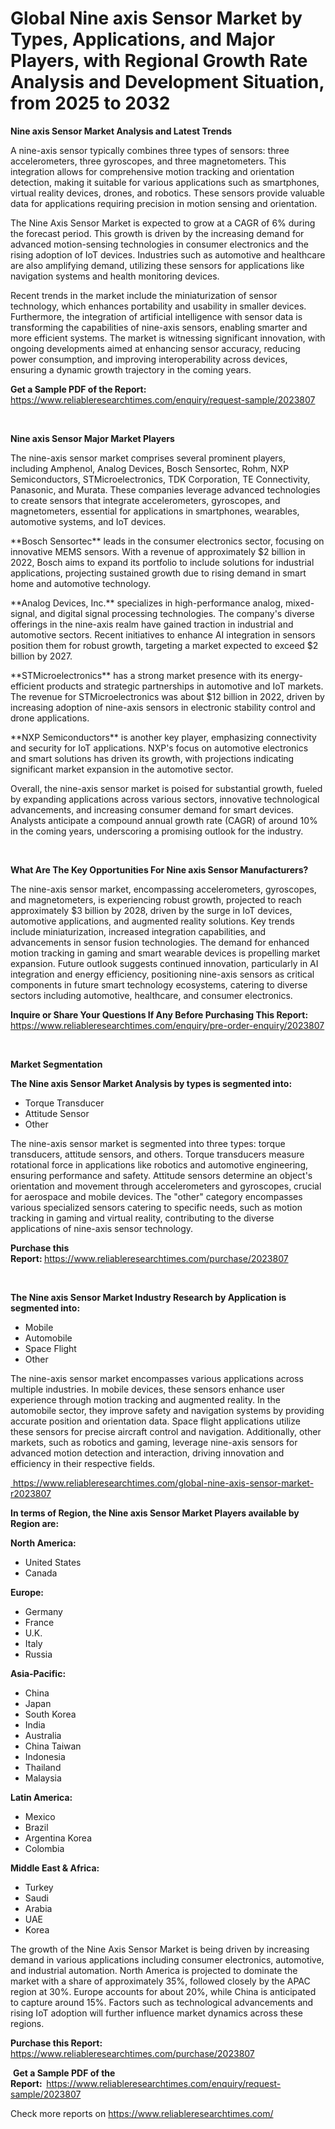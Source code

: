 <p><h1>Global Nine axis Sensor Market by Types, Applications, and Major Players, with Regional Growth Rate Analysis and Development Situation, from 2025 to 2032</h1></p><p><strong>Nine axis Sensor Market Analysis and Latest Trends</strong></p>
<p><p>A nine-axis sensor typically combines three types of sensors: three accelerometers, three gyroscopes, and three magnetometers. This integration allows for comprehensive motion tracking and orientation detection, making it suitable for various applications such as smartphones, virtual reality devices, drones, and robotics. These sensors provide valuable data for applications requiring precision in motion sensing and orientation.</p><p>The Nine Axis Sensor Market is expected to grow at a CAGR of 6% during the forecast period. This growth is driven by the increasing demand for advanced motion-sensing technologies in consumer electronics and the rising adoption of IoT devices. Industries such as automotive and healthcare are also amplifying demand, utilizing these sensors for applications like navigation systems and health monitoring devices.</p><p>Recent trends in the market include the miniaturization of sensor technology, which enhances portability and usability in smaller devices. Furthermore, the integration of artificial intelligence with sensor data is transforming the capabilities of nine-axis sensors, enabling smarter and more efficient systems. The market is witnessing significant innovation, with ongoing developments aimed at enhancing sensor accuracy, reducing power consumption, and improving interoperability across devices, ensuring a dynamic growth trajectory in the coming years.</p></p>
<p><strong>Get a Sample PDF of the Report:&nbsp;</strong> <a href="https://www.reliableresearchtimes.com/enquiry/request-sample/2023807?utm_campaign=2179&utm_medium=2&utm_source=Github&utm_content=ia&utm_term=11022025&utm_id=nine-axis-sensor">https://www.reliableresearchtimes.com/enquiry/request-sample/2023807</a></p>
<p>&nbsp;</p>
<p><strong>Nine axis Sensor Major Market Players</strong></p>
<p><p>The nine-axis sensor market comprises several prominent players, including Amphenol, Analog Devices, Bosch Sensortec, Rohm, NXP Semiconductors, STMicroelectronics, TDK Corporation, TE Connectivity, Panasonic, and Murata. These companies leverage advanced technologies to create sensors that integrate accelerometers, gyroscopes, and magnetometers, essential for applications in smartphones, wearables, automotive systems, and IoT devices.</p><p>**Bosch Sensortec** leads in the consumer electronics sector, focusing on innovative MEMS sensors. With a revenue of approximately $2 billion in 2022, Bosch aims to expand its portfolio to include solutions for industrial applications, projecting sustained growth due to rising demand in smart home and automotive technology.</p><p>**Analog Devices, Inc.** specializes in high-performance analog, mixed-signal, and digital signal processing technologies. The company's diverse offerings in the nine-axis realm have gained traction in industrial and automotive sectors. Recent initiatives to enhance AI integration in sensors position them for robust growth, targeting a market expected to exceed $2 billion by 2027.</p><p>**STMicroelectronics** has a strong market presence with its energy-efficient products and strategic partnerships in automotive and IoT markets. The revenue for STMicroelectronics was about $12 billion in 2022, driven by increasing adoption of nine-axis sensors in electronic stability control and drone applications.</p><p>**NXP Semiconductors** is another key player, emphasizing connectivity and security for IoT applications. NXP's focus on automotive electronics and smart solutions has driven its growth, with projections indicating significant market expansion in the automotive sector.</p><p>Overall, the nine-axis sensor market is poised for substantial growth, fueled by expanding applications across various sectors, innovative technological advancements, and increasing consumer demand for smart devices. Analysts anticipate a compound annual growth rate (CAGR) of around 10% in the coming years, underscoring a promising outlook for the industry.</p></p>
<p>&nbsp;</p>
<p><strong>What Are The Key Opportunities For Nine axis Sensor Manufacturers?</strong></p>
<p><p>The nine-axis sensor market, encompassing accelerometers, gyroscopes, and magnetometers, is experiencing robust growth, projected to reach approximately $3 billion by 2028, driven by the surge in IoT devices, automotive applications, and augmented reality solutions. Key trends include miniaturization, increased integration capabilities, and advancements in sensor fusion technologies. The demand for enhanced motion tracking in gaming and smart wearable devices is propelling market expansion. Future outlook suggests continued innovation, particularly in AI integration and energy efficiency, positioning nine-axis sensors as critical components in future smart technology ecosystems, catering to diverse sectors including automotive, healthcare, and consumer electronics.</p></p>
<p><strong>Inquire or Share Your Questions If Any Before Purchasing This Report:</strong> <a href="https://www.reliableresearchtimes.com/enquiry/pre-order-enquiry/2023807?utm_campaign=2179&utm_medium=2&utm_source=Github&utm_content=ia&utm_term=11022025&utm_id=nine-axis-sensor">https://www.reliableresearchtimes.com/enquiry/pre-order-enquiry/2023807</a></p>
<p>&nbsp;</p>
<p><strong>Market Segmentation</strong></p>
<p><strong>The Nine axis Sensor Market Analysis by types is segmented into:</strong></p>
<p><ul><li>Torque Transducer</li><li>Attitude Sensor</li><li>Other</li></ul></p>
<p><p>The nine-axis sensor market is segmented into three types: torque transducers, attitude sensors, and others. Torque transducers measure rotational force in applications like robotics and automotive engineering, ensuring performance and safety. Attitude sensors determine an object's orientation and movement through accelerometers and gyroscopes, crucial for aerospace and mobile devices. The "other" category encompasses various specialized sensors catering to specific needs, such as motion tracking in gaming and virtual reality, contributing to the diverse applications of nine-axis sensor technology.</p></p>
<p><strong>Purchase this Report:&nbsp;</strong><a href="https://www.reliableresearchtimes.com/purchase/2023807?utm_campaign=2179&utm_medium=2&utm_source=Github&utm_content=ia&utm_term=11022025&utm_id=nine-axis-sensor">https://www.reliableresearchtimes.com/purchase/2023807</a></p>
<p>&nbsp;</p>
<p><strong>The Nine axis Sensor Market Industry Research by Application is segmented into:</strong></p>
<p><ul><li>Mobile</li><li>Automobile</li><li>Space Flight</li><li>Other</li></ul></p>
<p><p>The nine-axis sensor market encompasses various applications across multiple industries. In mobile devices, these sensors enhance user experience through motion tracking and augmented reality. In the automobile sector, they improve safety and navigation systems by providing accurate position and orientation data. Space flight applications utilize these sensors for precise aircraft control and navigation. Additionally, other markets, such as robotics and gaming, leverage nine-axis sensors for advanced motion detection and interaction, driving innovation and efficiency in their respective fields.</p></p>
<p><a href="https://www.reliableresearchtimes.com/global-nine-axis-sensor-market-r2023807?utm_campaign=2179&utm_medium=2&utm_source=Github&utm_content=ia&utm_term=11022025&utm_id=nine-axis-sensor">&nbsp;https://www.reliableresearchtimes.com/global-nine-axis-sensor-market-r2023807</a></p>
<p><strong>In terms of Region, the Nine axis Sensor Market Players available by Region are:</strong></p>
<p>
    <p> <strong> North America: </strong>
        <ul>
            <li>United States</li>
            <li>Canada</li>
        </ul>
        </p> 
    <p> <strong> Europe: </strong>
        <ul>
            <li>Germany</li>
            <li>France</li>
            <li>U.K.</li>
            <li>Italy</li>
            <li>Russia</li>
        </ul>
        </p> 
    <p> <strong> Asia-Pacific: </strong>
        <ul>
            <li>China</li>
            <li>Japan</li>
            <li>South Korea</li>
            <li>India</li>
            <li>Australia</li>
            <li>China Taiwan</li>
            <li>Indonesia</li>
            <li>Thailand</li>
            <li>Malaysia</li>
        </ul>
        </p> 
    <p> <strong> Latin America: </strong>
        <ul>
            <li>Mexico</li>
            <li>Brazil</li>
            <li>Argentina Korea</li>
            <li>Colombia</li>
        </ul>
        </p> 
    <p> <strong> Middle East & Africa: </strong>
        <ul>
            <li>Turkey</li>
            <li>Saudi</li>
            <li>Arabia</li>
            <li>UAE</li>
            <li>Korea</li>
        </ul>
    </p>
    </p>
<p><p>The growth of the Nine Axis Sensor Market is being driven by increasing demand in various applications including consumer electronics, automotive, and industrial automation. North America is projected to dominate the market with a share of approximately 35%, followed closely by the APAC region at 30%. Europe accounts for about 20%, while China is anticipated to capture around 15%. Factors such as technological advancements and rising IoT adoption will further influence market dynamics across these regions.</p></p>
<p><strong>Purchase this Report: </strong><a href="https://www.reliableresearchtimes.com/purchase/2023807?utm_campaign=2179&utm_medium=2&utm_source=Github&utm_content=ia&utm_term=11022025&utm_id=nine-axis-sensor">https://www.reliableresearchtimes.com/purchase/2023807</a></p>
<p>&nbsp;<strong>Get a Sample PDF of the Report:&nbsp;&nbsp;</strong><a href="https://www.reliableresearchtimes.com/enquiry/request-sample/2023807?utm_campaign=2179&utm_medium=2&utm_source=Github&utm_content=ia&utm_term=11022025&utm_id=nine-axis-sensor">https://www.reliableresearchtimes.com/enquiry/request-sample/2023807</a></p>
<p><strong></strong></p>
<p>Check more reports on <a href="https://www.reliableresearchtimes.com/?utm_campaign=2179&utm_medium=2&utm_source=Github&utm_content=ia&utm_term=11022025&utm_id=nine-axis-sensor">https://www.reliableresearchtimes.com/</a></p>